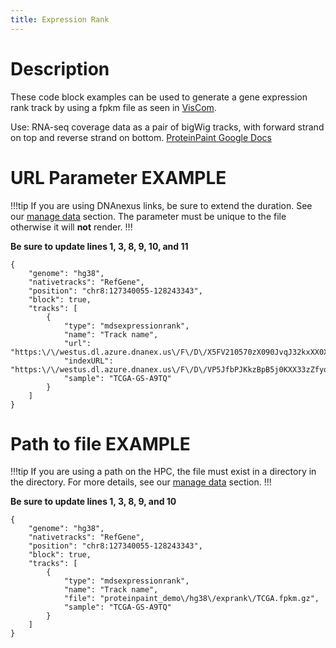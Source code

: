 ```yaml
---
title: Expression Rank
---
```

# Description 
These code block examples can be used to generate a gene expression rank track by using a fpkm file as seen in [VisCom](https://viz.stjude.cloud/st-jude-cloud-demo/visualization/proteinpaint-expression-rank-example~36).

Use: RNA-seq coverage data as a pair of bigWig tracks, with forward strand on top and reverse strand on bottom.
[ProteinPaint Google Docs](https://docs.google.com/document/d/1owXUQuqw5hBHFERm0Ria7anKtpyoPBaZY_MCiXXf5wE/edit#heading=h.q9ccqxkrh30s)


# URL Parameter EXAMPLE

!!!tip
If you are using DNAnexus links, be sure to extend the duration. See our [manage data](https://university.stjude.cloud/docs/visualization-community/data-manage/) section. The <sample> parameter must be unique to the file otherwise it will **not** render. 
!!!

**Be sure to update lines 1, 3, 8, 9, 10, and 11**

```JS
{
    "genome": "hg38",
    "nativetracks": "RefGene",
    "position": "chr8:127340055-128243343",
    "block": true,
    "tracks": [
        {
            "type": "mdsexpressionrank",
            "name": "Track name",
            "url": "https:\/\/westus.dl.azure.dnanex.us\/F\/D\/X5FV210570zX090JvqJ32kxXX0XxGVyFYP1XbX05\/TCGA.fpkm.gz",
            "indexURL": "https:\/\/westus.dl.azure.dnanex.us\/F\/D\/VP5JfbPJKkzBpB5j0KXX33zZfyqjqQjq5VKqXb3J\/TCGA.fpkm.gz.tbi",
            "sample": "TCGA-GS-A9TQ"
        }
    ]
}
```

# Path to file EXAMPLE

!!!tip
If you are using a path on the HPC, the file must exist in a directory in the <tp> directory.
For more details, see our [manage data](https://university.stjude.cloud/docs/visualization-community/data-manage/) section.
!!!

**Be sure to update lines 1, 3, 8, 9, and 10**

```JS
{
    "genome": "hg38",
    "nativetracks": "RefGene",
    "position": "chr8:127340055-128243343",
    "block": true,
    "tracks": [
        {
            "type": "mdsexpressionrank",
            "name": "Track name",
            "file": "proteinpaint_demo\/hg38\/exprank\/TCGA.fpkm.gz",
            "sample": "TCGA-GS-A9TQ"
        }
    ]
}
```